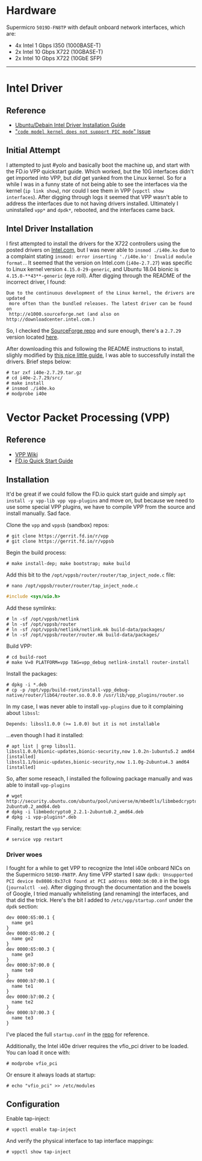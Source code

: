 # Hardware

Supermicro `5019D-FN8TP` with default onboard network interfaces, which are:
* 4x Intel 1 Gbps I350 (1000BASE-T)
* 2x Intel 10 Gbps X722 (10GBASE-T)
* 2x Intel 10 Gbps X722 (10GbE SFP)

---

# Intel Driver
## Reference
* [Ubuntu/Debain Intel Driver Installation Guide](http://ask.xmodulo.com/download-install-ixgbe-driver-ubuntu-debian.html)
* ["`code model kernel does not support PIC mode`" Issue](https://github.com/lwfinger/rtlwifi_new/issues/390#issuecomment-433706382)

## Initial Attempt
I attempted to just #yolo and basically boot the machine up, and start with the FD.io VPP quickstart guide. Which worked, but the 10G interfaces didn't get imported into VPP, but *did* get yanked from the Linux kernel. So for a while I was in a funny state of not being able to see the interfaces via the kernel (`ip link show`), nor could I see them in VPP (`vppctl show interfaces`). After digging through logs it seemed that VPP wasn't able to address the interfaces due to not having drivers installed. Ultimately I uninstalled `vpp*` and `dpdk*`, rebooted, and the interfaces came back.

## Intel Driver Installation
I first attempted to install the drivers for the X722 controllers using the posted drivers on [Intel.com](https://downloadcenter.intel.com/download/22283/Intel-Ethernet-Adapter-Complete-Driver-Pack), but I was never able to `insmod ./i40e.ko` due to a complaint stating `insmod: error inserting './i40e.ko': Invalid module format.`. It seemed that the version on Intel.com (`i40e-2.7.27`) was specific to Linux kernel version `4.15.0-29-generic`, and Ubuntu 18.04 bionic is `4.15.0-**43**-generic` (eye roll). After digging through the README of the incorrect driver, I found:

```text
Due to the continuous development of the Linux kernel, the drivers are updated
 more often than the bundled releases. The latest driver can be found on
 http://e1000.sourceforge.net (and also on http://downloadcenter.intel.com.)
```

So, I checked the [SourceForge repo](https://sourceforge.net/projects/e1000/) and sure enough, there's a `2.7.29` version located [here](https://sourceforge.net/projects/e1000/files/i40e%20stable/2.7.29/).

After downloading this and following the README instructions to install, slighly modified by [this nice little guide](http://ask.xmodulo.com/download-install-ixgbe-driver-ubuntu-debian.html), I was able to successfully install the drivers. Brief steps below:

```console
# tar zxf i40e-2.7.29.tar.gz
# cd i40e-2.7.29/src/
# make install
# insmod ./i40e.ko
# modprobe i40e
```

# Vector Packet Processing (VPP)
## Reference
* [VPP Wiki](https://wiki.fd.io/view/VPP)
* [FD.io Quick Start Guide](https://docs.google.com/document/d/1zqYN7qMavgbdkPWIJIrsPXlxNOZ_GhEveHQxpYr3qrg/edit?usp=sharing)

## Installation

<!--Even though I'm running Ubuntu 18.04 (bionic), I did in fact add the 16.04 (xenial) repo per the quick start instructions:

```console
# cat /etc/apt/sources.list.d/99fd.io.list
deb [trusted=yes] https://nexus.fd.io/content/repositories/fd.io.ubuntu.xenial.main/ ./
```

I first attempted to, again, #yolo and manually change this to the bionic version of the repo, but this never worked. After following the instructions like a good little student, I was able to `apt update` and actually see the `vpp` packages.

For Ubuntu 18.04 (bionic beaver), add the relevant repo:

```console
# echo "deb [trusted=yes] https://packagecloud.io/fdio/master/ubuntu/ bionic main" > /etc/apt/sources.list.d/99fd.io.list
```

Update the sources, and install the packages:

```console
# apt update
# apt -y install vpp-lib vpp vpp-plugins
```-->
It'd be great if we could follow the FD.io quick start guide and simply `apt install -y vpp-lib vpp vpp-plugins` and move on, but because we need to use some special VPP plugins, we have to compile VPP from the source and install manually. Sad face.

Clone the `vpp` and `vppsb` (sandbox) repos:

```console
# git clone https://gerrit.fd.io/r/vpp
# git clone https://gerrit.fd.io/r/vppsb
```

Begin the build process:

```console
# make install-dep; make bootstrap; make build
```

Add this bit to the `/opt/vppsb/router/router/tap_inject_node.c` file:

```console
# nano /opt/vppsb/router/router/tap_inject_node.c
```

```c
#include <sys/uio.h>
```

Add these symlinks:

```console
# ln -sf /opt/vppsb/netlink
# ln -sf /opt/vppsb/router
# ln -sf /opt/vppsb/netlink/netlink.mk build-data/packages/
# ln -sf /opt/vppsb/router/router.mk build-data/packages/
```

Build VPP:

```console
# cd build-root
# make V=0 PLATFORM=vpp TAG=vpp_debug netlink-install router-install
```

Install the packages:

```console
# dpkg -i *.deb
# cp -p /opt/vpp/build-root/install-vpp_debug-native/router/lib64/router.so.0.0.0 /usr/lib/vpp_plugins/router.so
```
In my case, I was never able to install `vpp-plugins` due to it complaining about `libssl`:

```text
Depends: libssl1.0.0 (>= 1.0.0) but it is not installable
```

...even though I had it installed:

```console
# apt list | grep libssl1.
libssl1.0.0/bionic-updates,bionic-security,now 1.0.2n-1ubuntu5.2 amd64 [installed]
libssl1.1/bionic-updates,bionic-security,now 1.1.0g-2ubuntu4.3 amd64 [installed]
```

So, after some reseach, I installed the following package manually and was able to install `vpp-plugins`

```console
# wget http://security.ubuntu.com/ubuntu/pool/universe/m/mbedtls/libmbedcrypto0_2.2.1-2ubuntu0.2_amd64.deb
# dpkg -i libmbedcrypto0_2.2.1-2ubuntu0.2_amd64.deb
# dpkg -i vpp-plugins*.deb
```

Finally, restart the `vpp` service:

```console
# service vpp restart
```
### Driver woes

I fought for a while to get VPP to recognize the Intel i40e onboard NICs on the Supermicro `5019D-FN8TP`. Any time VPP started I saw `dpdk: Unsupported PCI device 0x8086:0x37c8 found at PCI address 0000:b6:00.0` in the logs (`journalctl -xe`). After digging through the documentation and the bowels of Google, I tried manually whitelisting (and renaming) the interfaces, and that did the trick. Here's the bit I added to `/etc/vpp/startup.conf` under the `dpdk` section:

```
dev 0000:65:00.1 {
  name ge1
}
dev 0000:65:00.2 {
  name ge2
}
dev 0000:65:00.3 {
  name ge3
}
dev 0000:b7:00.0 {
  name te0
}
dev 0000:b7:00.1 {
  name te1
}
dev 0000:b7:00.2 {
  name te2
}
dev 0000:b7:00.3 {
  name te3
}
```

I've placed the full `startup.conf` in the [repo](https://github.com/checktheroads/x86-edgerouter/tree/master/docs/startup.conf) for reference.

Additionally, the Intel i40e driver requires the vfio_pci driver to be loaded. You can load it once with:

```console
# modprobe vfio_pci
```

Or ensure it always loads at startup:

```console
# echo "vfio_pci" >> /etc/modules
```

## Configuration

Enable tap-inject:

```console
# vppctl enable tap-inject
```

And verify the physical interface to tap interface mappings:

```console
# vppctl show tap-inject
```
